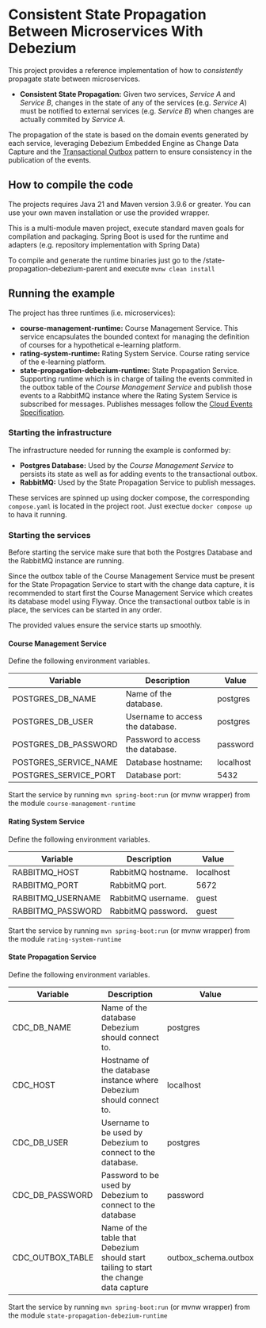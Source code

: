 # Consistent State Propagation Between Microservices With Debezium

This project provides a reference implementation of how to *consistently* propagate state between microservices.

- **Consistent State Propagation:** Given two services, *Service A* and *Service B*, changes in the state of any of the services (e.g. *Service A*) must be notified to external services (e.g. *Service B*) when changes are actually commited by *Service A*.

The propagation of the state is based on the domain events generated by each service, leveraging Debezium Embedded Engine as Change Data Capture and the [Transactional Outbox](https://microservices.io/patterns/data/transactional-outbox.html) pattern to ensure consistency in the publication of the events.

## How to compile the code

The projects requires Java 21 and Maven version 3.9.6 or greater. You can use your own maven installation or use the provided wrapper.

This is a multi-module maven project, execute standard maven goals for compilation and packaging. Spring Boot is used for the runtime and adapters (e.g. repository implementation with Spring Data)

To compile and generate the runtime binaries just go to the /state-propagation-debezium-parent and execute ```mvnw clean install```

## Running the example

The project has three runtimes (i.e. microservices):

- **course-management-runtime:** Course Management Service. This service encapsulates the bounded context for managing the definition of courses for a hypothetical e-learning platform.
- **rating-system-runtime:** Rating System Service. Course rating service of the e-learning platform.
- **state-propagation-debezium-runtime:** State Propagation Service. Supporting runtime which is in charge of tailing the events commited in the outbox table of the *Course Management Service* and publish those events to a RabbitMQ instance where the Rating System Service is subscribed for messages. Publishes messages follow the [Cloud Events Specification](https://cloudevents.io/).

### Starting the infrastructure

The infrastructure needed for running the example is conformed by:

- **Postgres Database:** Used by the *Course Management Service* to persists its state as well as for adding events to the transactional outbox.
- **RabbitMQ:** Used by the State Propagation Service to publish messages.

These services are spinned up using docker compose, the corresponding ```compose.yaml``` is located in the project root. Just exectue ```docker compose up``` to hava it running.

### Starting the services

Before starting the service make sure that both the Postgres Database and the RabbitMQ instance are running.

Since the outbox table of the Course Management Service must be present for the State Propagation Service to start with the change data capture, it is recommended to start first the Course Management Service which creates its database model using Flyway. Once the transactional outbox table is in place, the services can be started in any order.

The provided values ensure the service starts up smoothly.

#### Course Management Service

Define the following environment variables. 

| Variable                  | Description                       | Value     |
|---------------------------|-----------------------------------|-----------|
| POSTGRES_DB_NAME          | Name of the database.             | postgres  |
| POSTGRES_DB_USER          | Username to access the database.  | postgres  |
| POSTGRES_DB_PASSWORD      | Password to access the database.  | password  |
| POSTGRES_SERVICE_NAME     | Database hostname:                | localhost |
| POSTGRES_SERVICE_PORT     | Database port:                    | 5432      |

Start the service by running ```mvn spring-boot:run``` (or mvnw wrapper) from the module ```course-management-runtime```

#### Rating System Service

Define the following environment variables.

| Variable                  | Description             | Value      |
|---------------------------|-------------------------|-------------
| RABBITMQ_HOST             | RabbitMQ hostname.      | localhost  |
| RABBITMQ_PORT             | RabbitMQ port.          | 5672       |
| RABBITMQ_USERNAME         | RabbitMQ username.      | guest      |
| RABBITMQ_PASSWORD         | RabbitMQ password.      | guest      |

Start the service by running ```mvn spring-boot:run``` (or mvnw wrapper) from the module ```rating-system-runtime```

#### State Propagation Service

Define the following environment variables.

| Variable                  | Description                                                                           | Value                |
|---------------------------|---------------------------------------------------------------------------------------|----------------------|
| CDC_DB_NAME               | Name of the database Debezium should connect to.                                      | postgres             |
| CDC_HOST                  | Hostname of the database instance where Debezium should connect to.                   | localhost            |
| CDC_DB_USER               | Username to be used by Debezium to connect to the database.                           | postgres             |
| CDC_DB_PASSWORD           | Password to be used by Debezium to connect to the database                            | password             |
| CDC_OUTBOX_TABLE          | Name of the table that Debezium should start tailing to start the change data capture | outbox_schema.outbox | 

Start the service by running ```mvn spring-boot:run``` (or mvnw wrapper) from the module ```state-propagation-debezium-runtime```